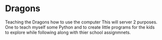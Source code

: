 # Dragons
Teaching the Dragons how to use the computer
This will server 2 purposes. One to teach myself some Python and to create little programs for the kids to explore while following along with thier school assignmnets. 
